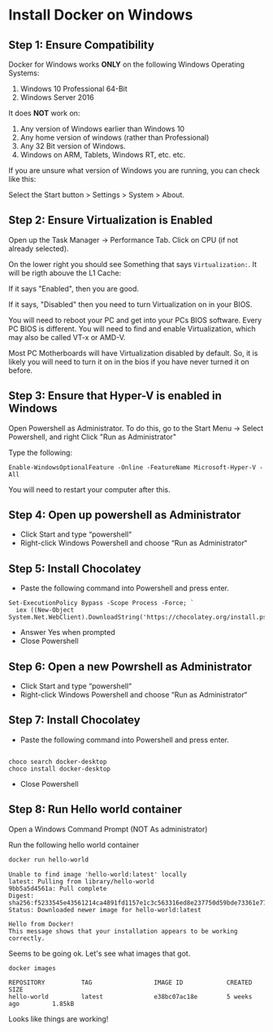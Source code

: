 <link rel='stylesheet' href='../assets/css/main.css'/>

# Install Docker on Windows

## Step 1: Ensure Compatibility

Docker for Windows works **ONLY** on the following Windows Operating Systems:

1. Windows 10 Professional 64-Bit
2. Windows Server 2016

It does **NOT** work on:

1. Any version of Windows earlier than Windows 10
2. Any home version of windows (rather than Professional)
3. Any 32 Bit version of Windows.
4. Windows on ARM, Tablets, Windows RT, etc. etc. 

If you are unsure what version of Windows you are running, you can check like this:

Select the Start button > Settings  > System  > About.


## Step 2: Ensure Virtualization is Enabled

Open up the Task Manager -> Performance Tab. Click on CPU (if not already selected).

On the lower right you should see Something that says `Virtualization:`.  It will be 
rigth abouve the L1 Cache:

If it says "Enabled", then you are good.

If it says, "Disabled" then you need to turn Virtualization on in your BIOS.

You will need to reboot your PC and get into your PCs BIOS software.  Every PC BIOS
is different.  You will need to find and enable Virtualization, which may also be called
VT-x or AMD-V.

Most PC Motherboards will have Virtualization disabled by default.  So, it is likely
you will need to turn it on in the bios if you have never turned it on before.


## Step 3: Ensure that Hyper-V is enabled in Windows

Open Powershell as Administrator.  To do this, go to the Start Menu -> Select Powershell, and right 
Click "Run as Administrator"


Type the following:

```console
Enable-WindowsOptionalFeature -Online -FeatureName Microsoft-Hyper-V -All
```

You will need to restart your computer after this.

## Step 4: Open up powershell as Administrator

 * Click Start and type “powershell“
 * Right-click Windows Powershell and choose “Run as Administrator“

## Step 5: Install Chocolatey

 * Paste the following command into Powershell and press enter.


```console
Set-ExecutionPolicy Bypass -Scope Process -Force; `
  iex ((New-Object System.Net.WebClient).DownloadString('https://chocolatey.org/install.ps1'))
```
 * Answer Yes when prompted
 * Close Powershell


## Step 6: Open a new Powrshell as Administrator

 * Click Start and type “powershell“
 * Right-click Windows Powershell and choose “Run as Administrator“


## Step 7: Install Chocolatey

 * Paste the following command into Powershell and press enter.

```console

choco search docker-desktop
choco install docker-desktop

```

 * Close Powershell

## Step 8: Run Hello world container

Open a Windows Command Prompt (NOT As administrator)

Run the following hello world container

```bash
docker run hello-world
```

```console
Unable to find image 'hello-world:latest' locally
latest: Pulling from library/hello-world
9bb5a5d4561a: Pull complete
Digest: sha256:f5233545e43561214ca4891fd1157e1c3c563316ed8e237750d59bde73361e77
Status: Downloaded newer image for hello-world:latest

Hello from Docker!
This message shows that your installation appears to be working correctly.
```

Seems to be going ok.  Let's see what images that got.

```bash
docker images
```

```console
REPOSITORY          TAG                 IMAGE ID            CREATED             SIZE
hello-world         latest              e38bc07ac18e        5 weeks ago         1.85kB
```

Looks like things are working!
